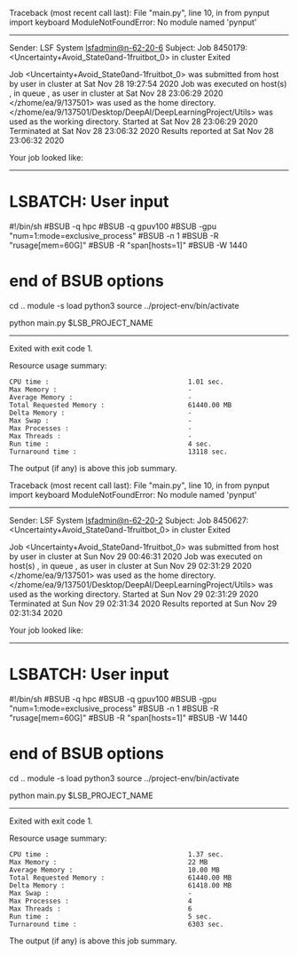 Traceback (most recent call last):
  File "main.py", line 10, in <module>
    from pynput import keyboard
ModuleNotFoundError: No module named 'pynput'

------------------------------------------------------------
Sender: LSF System <lsfadmin@n-62-20-6>
Subject: Job 8450179: <Uncertainty+Avoid_State0and-1fruitbot_0> in cluster <dcc> Exited

Job <Uncertainty+Avoid_State0and-1fruitbot_0> was submitted from host <gbarlogin1> by user <s183914> in cluster <dcc> at Sat Nov 28 19:27:54 2020
Job was executed on host(s) <n-62-20-6>, in queue <gpuv100>, as user <s183914> in cluster <dcc> at Sat Nov 28 23:06:29 2020
</zhome/ea/9/137501> was used as the home directory.
</zhome/ea/9/137501/Desktop/DeepAI/DeepLearningProject/Utils> was used as the working directory.
Started at Sat Nov 28 23:06:29 2020
Terminated at Sat Nov 28 23:06:32 2020
Results reported at Sat Nov 28 23:06:32 2020

Your job looked like:

------------------------------------------------------------
# LSBATCH: User input
#!/bin/sh
#BSUB -q hpc
#BSUB -q gpuv100
#BSUB -gpu "num=1:mode=exclusive_process"
#BSUB -n 1
#BSUB -R "rusage[mem=60G]"
#BSUB -R "span[hosts=1]"
#BSUB -W 1440
# end of BSUB options
cd ..
module -s load python3
source ../project-env/bin/activate

python main.py $LSB_PROJECT_NAME


------------------------------------------------------------

Exited with exit code 1.

Resource usage summary:

    CPU time :                                   1.01 sec.
    Max Memory :                                 -
    Average Memory :                             -
    Total Requested Memory :                     61440.00 MB
    Delta Memory :                               -
    Max Swap :                                   -
    Max Processes :                              -
    Max Threads :                                -
    Run time :                                   4 sec.
    Turnaround time :                            13118 sec.

The output (if any) is above this job summary.

Traceback (most recent call last):
  File "main.py", line 10, in <module>
    from pynput import keyboard
ModuleNotFoundError: No module named 'pynput'

------------------------------------------------------------
Sender: LSF System <lsfadmin@n-62-20-2>
Subject: Job 8450627: <Uncertainty+Avoid_State0and-1fruitbot_0> in cluster <dcc> Exited

Job <Uncertainty+Avoid_State0and-1fruitbot_0> was submitted from host <gbarlogin1> by user <s183914> in cluster <dcc> at Sun Nov 29 00:46:31 2020
Job was executed on host(s) <n-62-20-2>, in queue <gpuv100>, as user <s183914> in cluster <dcc> at Sun Nov 29 02:31:29 2020
</zhome/ea/9/137501> was used as the home directory.
</zhome/ea/9/137501/Desktop/DeepAI/DeepLearningProject/Utils> was used as the working directory.
Started at Sun Nov 29 02:31:29 2020
Terminated at Sun Nov 29 02:31:34 2020
Results reported at Sun Nov 29 02:31:34 2020

Your job looked like:

------------------------------------------------------------
# LSBATCH: User input
#!/bin/sh
#BSUB -q hpc
#BSUB -q gpuv100
#BSUB -gpu "num=1:mode=exclusive_process"
#BSUB -n 1
#BSUB -R "rusage[mem=60G]"
#BSUB -R "span[hosts=1]"
#BSUB -W 1440
# end of BSUB options
cd ..
module -s load python3
source ../project-env/bin/activate

python main.py $LSB_PROJECT_NAME


------------------------------------------------------------

Exited with exit code 1.

Resource usage summary:

    CPU time :                                   1.37 sec.
    Max Memory :                                 22 MB
    Average Memory :                             10.00 MB
    Total Requested Memory :                     61440.00 MB
    Delta Memory :                               61418.00 MB
    Max Swap :                                   -
    Max Processes :                              4
    Max Threads :                                6
    Run time :                                   5 sec.
    Turnaround time :                            6303 sec.

The output (if any) is above this job summary.

